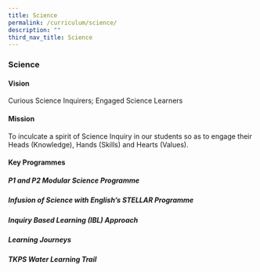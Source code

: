 ```yaml
---
title: Science
permalink: /curriculum/science/
description: ""
third_nav_title: Science
---
```

### **Science**
#### **Vision**
Curious Science Inquirers; Engaged Science Learners

#### **Mission**
To inculcate a spirit of Science Inquiry in our students so as to engage their Heads (Knowledge), Hands (Skills) and Hearts (Values).

#### **Key Programmes**
##### **P1 and P2 Modular Science Programme**


##### **Infusion of Science with English’s STELLAR Programme**


##### **Inquiry Based Learning (IBL) Approach**


##### **Learning Journeys**


##### **TKPS Water Learning Trail**




